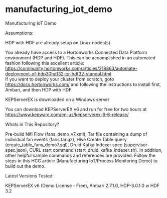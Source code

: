 # manufacturing_iot_demo
Manufacturing IoT Demo

Assumptions: 

HDP with HDF are already setup on Linux nodes(s).

You already have access to a Hortonworks Connected Data Platform environment (HDP and HDF). This can be accomplished in an automated fashion following this excellent article: 
    https://community.hortonworks.com/articles/218863/automate-deployment-of-hdp30hdf32-or-hdf32-standal.html  
If you want to deploy your cluster from scratch, goto https://docs.hortonworks.com/ and following the instructions to install first, Ambari, and then HDP with HDF.

KEPServerEX is downloaded on a Windows server

You can download KEPServerEX v6 and run for free for two hours at https://www.kepware.com/en-us/kepserverex-6-6-release/ 

Whats in This Repository?  

Pre-build Nifi Flow (fans_demo_v7.xml), Tar file containing a dump of individual fan events (fans.tar.gz), Hive Create Table query (create_table_fans_demo7.sql), Druid Kafka Indexer spec (supervisor-spec.json), CURL start command (start_druid_kafka_indexer.sh).  In addition, other helpful sample commands and references are provided.  Follow the steps in this HCC article (Manufacturing IoT/Process Monitoring Demo) to build out the demo.  

Latest Versions Tested:   

KEPServerEX v6 (Demo License - Free), 
Ambari 2.7.1.0, 
HDP-3.0.1.0 w HDF 3.2
